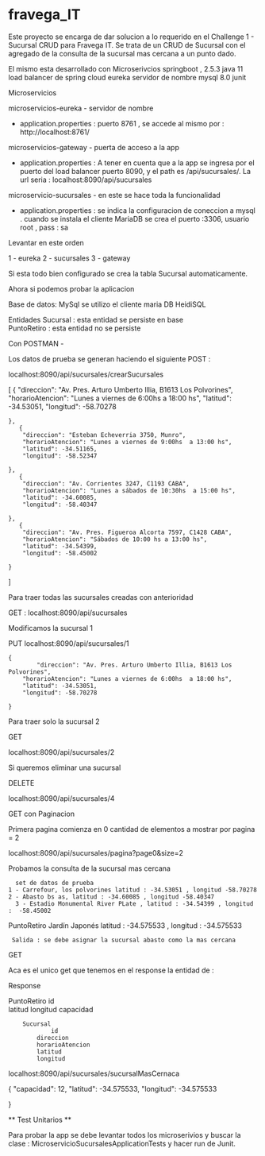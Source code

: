 # fravega_IT
Este proyecto se encarga de dar solucion a lo requerido en el Challenge 1 - Sucursal CRUD para Fravega IT. Se trata de un CRUD de Sucursal 
con  el agregado de la consulta de la sucursal mas cercana a un punto dado.  

El mismo esta desarrollado con Microserivcios 
springboot  , 2.5.3
java 11
load balancer de spring cloud 
eureka servidor de nombre
mysql 8.0
junit



Microservicios

microservicios-eureka    - servidor de nombre
   * application.properties : puerto 8761 , se accede al mismo por : http://localhost:8761/

microservicios-gateway   - puerta de acceso a la app
  * application.properties : A tener en cuenta que a la app se ingresa por el puerto del load balancer puerto 8090, 
    y el path es /api/sucursales/. La url seria : localhost:8090/api/sucursales
    
microservicio-sucursales - en este se hace toda la funcionalidad
 * application.properties : se indica la configuracion de coneccion a mysql . cuando se instala el cliente MariaDB se crea el puerto :3306, usuario root , pass : sa
                        
 
Levantar en este orden

1 - eureka 
2 - sucursales
3 - gateway

Si esta todo bien configurado se crea la tabla Sucursal automaticamente.


Ahora si podemos probar la aplicacion 

Base de datos: MySql 
 se utilizo el cliente maria DB HeidiSQL
 
Entidades 
	Sucursal     : esta entidad se persiste en base 	  
	PuntoRetiro  : esta entidad no se persiste 

Con POSTMAN - 

Los datos de prueba se generan haciendo el siguiente POST :

localhost:8090/api/sucursales/crearSucursales

[
    {
        "direccion": "Av. Pres. Arturo Umberto Illia, B1613 Los Polvorines",
        "horarioAtencion": "Lunes a viernes de 6:00hs  a 18:00 hs",
        "latitud": -34.53051,
        "longitud": -58.70278
       
    },
       {
        "direccion": "Esteban Echeverria 3750, Munro",
        "horarioAtencion": "Lunes a viernes de 9:00hs  a 13:00 hs",
        "latitud": -34.51165,
        "longitud": -58.52347
       
    },
	   {
        "direccion": "Av. Corrientes 3247, C1193 CABA",
        "horarioAtencion": "Lunes a sábados de 10:30hs  a 15:00 hs",
        "latitud": -34.60085,
        "longitud": -58.40347
       
    },
	   {
        "direccion": "Av. Pres. Figueroa Alcorta 7597, C1428 CABA",
        "horarioAtencion": "Sábados de 10:00 hs a 13:00 hs",
        "latitud": -34.54399,
        "longitud": -58.45002
       
    }

]

Para traer todas las sucursales creadas con anterioridad

GET  : localhost:8090/api/sucursales


Modificamos la sucursal 1

PUT 
localhost:8090/api/sucursales/1


    {
	    	"direccion": "Av. Pres. Arturo Umberto Illia, B1613 Los Polvorines",
        "horarioAtencion": "Lunes a viernes de 6:00hs  a 18:00 hs",
        "latitud": -34.53051,
        "longitud": -58.70278
       
    }

Para traer solo la sucursal 2

GET

localhost:8090/api/sucursales/2

Si queremos eliminar una sucursal 

DELETE

localhost:8090/api/sucursales/4

GET con Paginacion

Primera pagina comienza en 0
cantidad de elementos a mostrar por pagina = 2

localhost:8090/api/sucursales/pagina?page0&size=2


Probamos la consulta de la sucursal mas cercana 

	  set de datos de prueba
    1 - Carrefour, los polvorines latitud : -34.53051 , longitud -58.70278
    2 - Abasto bs as, latitud : -34.60085 , longitud -58.40347
	  3 - Estadio Monumental River PLate , latitud : -34.54399 , longitud :  -58.45002
	 
   PuntoRetiro 
	  Jardín Japonés latitud : -34.575533 , longitud : -34.575533
	  
	 Salida : se debe asignar la sucursal abasto como la mas cercana
	 
GET 

Aca es el unico get que tenemos en el response la entidad de :

Response

PuntoRetiro
	    id	
            latitud
	    longitud
	    capacidad
	    
	    Sucursal 
	    		id
			direccion
			horarioAtencion 
			latitud
			longitud
	    
localhost:8090/api/sucursales/sucursalMasCernaca


{
        "capacidad": 12,
        "latitud": -34.575533,
        "longitud": -34.575533
       
}


** Test Unitarios **

Para probar la app se debe levantar todos los microserivios y buscar la clase : MicroservicioSucursalesApplicationTests
y hacer run de Junit.





